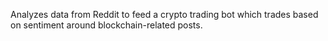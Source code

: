 
Analyzes data from Reddit to feed a crypto trading bot which trades based on sentiment around blockchain-related posts.
